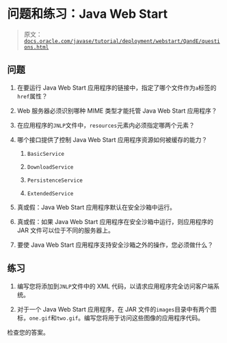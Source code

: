 # 问题和练习：Java Web Start

> 原文：[`docs.oracle.com/javase/tutorial/deployment/webstart/QandE/questions.html`](https://docs.oracle.com/javase/tutorial/deployment/webstart/QandE/questions.html)

## 问题

1.  在要运行 Java Web Start 应用程序的链接中，指定了哪个文件作为`a`标签的`href`属性？

1.  Web 服务器必须识别哪种 MIME 类型才能托管 Java Web Start 应用程序？

1.  在应用程序的`JNLP`文件中，`resources`元素内必须指定哪两个元素？

1.  哪个接口提供了控制 Java Web Start 应用程序资源如何被缓存的能力？

    1.  `BasicService`

    1.  `DownloadService`

    1.  `PersistenceService`

    1.  `ExtendedService`

1.  真或假：Java Web Start 应用程序默认在安全沙箱中运行。

1.  真或假：如果 Java Web Start 应用程序在安全沙箱中运行，则应用程序的 JAR 文件可以位于不同的服务器上。

1.  要使 Java Web Start 应用程序支持安全沙箱之外的操作，您必须做什么？

## 练习

1.  编写您将添加到`JNLP`文件中的 XML 代码，以请求应用程序完全访问客户端系统。

1.  对于一个 Java Web Start 应用程序，在 JAR 文件的`images`目录中有两个图标，`one.gif`和`two.gif`。编写您将用于访问这些图像的应用程序代码。

检查您的答案。
